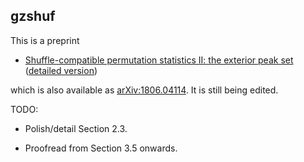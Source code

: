 ## gzshuf

This is a preprint

* [Shuffle-compatible permutation statistics II: the exterior peak set](http://www.cip.ifi.lmu.de/~grinberg/algebra/gzshuf2.pdf) ([detailed version](http://www.cip.ifi.lmu.de/~grinberg/algebra/gzshuf2-long.pdf))

which is also available as [arXiv:1806.04114](https://arxiv.org/abs/1806.04114). It is still being edited.

TODO:

* Polish/detail Section 2.3.

* Proofread from Section 3.5 onwards.

